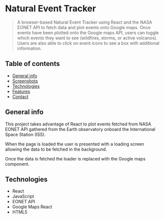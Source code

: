 # Natural Event Tracker

> A browser-based Natural Event Tracker using React and the NASA EONET API to fetch data and plot events onto Google maps. Once events have been plotted onto the Google
> maps API, users can toggle which events they want to see (wildfires, storms, or active volcanos). Users are also able to click on event icons to see a box with additional information.

## Table of contents

- [General info](#general-info)
- [Screenshots](#screenshots)
- [Technologies](#technologies)
- [Features](#features)
- [Contact](#contact)

## General info

This project takes advantage of React to plot events fetched from NASA EONET API gathered from the Earth observatory onboard the International Space Station (ISS).

When the page is loaded the user is presented with a loading screen allowing the data to be fetched in the background.

Once the data is fetched the loader is replaced with the Google maps component.

## Technologies

- React
- JavaScript
- EONET API
- Google Maps React
- HTML5

